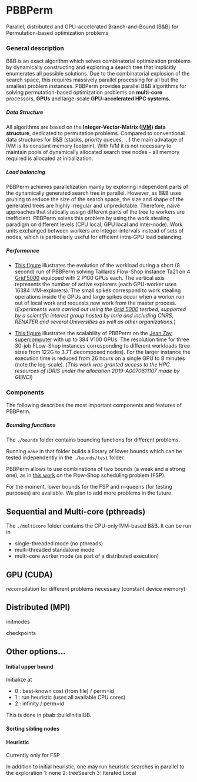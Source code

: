 # PBBPerm
Parallel, distributed and GPU-accelerated Branch-and-Bound (B&B) for Permutation-based optimization problems

### General description

B&B is an exact algorithm which solves combinatorial optimization problems by dynamically constructing and exploring a search tree that implicitly enumerates all possible solutions.
Due to the combinatorial explosion of the search space, this requires massively parallel processing for all but the smallest problem instances.
PBBPerm provides parallel B&B algorithms for solving permutation-based optimization problems on **multi-core** processors, **GPUs** and large-scale **GPU-accelerated HPC systems**.

##### Data Structure
All algorithms are based on the **Integer-Vector-Matrix ([IVM](link)) data structure**, dedicated to permutation problems.
Compared to conventional data structures for B&B (stacks, priority queues, ...) the main advatage of IVM is its constant memory footprint.
With IVM it is not necessary to maintain pools of dynamically allocated search tree nodes - all memory required is allocated at initialization.

##### Load balancing

PBBPerm achieves parallelization mainly by exploring independent parts of the dynamically generated search tree in parallel.
However, as B&B uses pruning to reduce the size of the search space, the size and shape of the generated trees are highly irregular and unpredictable.
Therefore, naive approaches that statically assign different parts of the tree to workers are inefficient.
PBBPerm solves this problem by using the work stealing paradigm on different levels (CPU local, GPU local and inter-node). Work units exchanged between workers are integer-intervals instead of sets of nodes, which is particularly useful for efficient intra-GPU load balancing.

##### Performance

- [This figure](https://github.com/jangmys/PBBPerm/blob/master/figures/Ta21_timeline.pdf)
illustrates the evolution of the workload during a short (8 second) run of PBBPerm solving Taillards Flow-Shop instance Ta21 on 4 [Grid'5000](https://www.grid5000.fr) equipped with 2 P100 GPUs each.
The vertical axis represents the number of active explorers (each GPU-worker uses 16384 IVM-explorers). The small spikes correspond to work stealing operations inside the GPUs and large spikes occur when a worker run out of local work and requests new work from the master process.
(*Experiments were carried out using the [Grid'5000](https://www.grid5000.fr) testbed, supported by a scientific interest group hosted by Inria and including CNRS, RENATER and several Universities as well as other organizations.*)

- [This figure](https://github.com/jangmys/PBBPerm/blob/master/figures/ScalingOnJeanZay.pdf)
illustrates the scalability of PBBPerm on the [Jean Zay supercomputer](http://www.idris.fr/jean-zay/) with up to 384 V100 GPUs.
The resolution time for three 30-job FLow-Shop instances corresponding to different workloads (tree sizes from 122G to 3.7T decomposed nodes). For the larger instance the execution time is reduced from 26 hours on a single GPU to 8 minutes (note the log-scale). (*This work was granted access to the HPC resources of IDRIS under the allocation 2019-A0070611107 made by GENCI*)

### Components

The following describes the most important components and features of PBBPerm.

##### Bounding functions
The `./bounds` folder contains bounding functions for different problems.

Running `make` in that folder builds a library of lower bounds which can be tested independently in the `./bounds/test` folder.

PBBPerm allows to use combinations of two bounds (a weak and a strong one), as in [this work](https://hal.inria.fr/hal-02421229/) on the Flow-Shop scheduling problem (FSP).

For the moment, lower bounds for the FSP and n-queens (for testing purposes) are available. We plan to add more problems in the future.

## Sequential and Multi-core (pthreads)
The `./multicore` folder contains the CPU-only IVM-based B&B. It can be run in
- single-threaded mode (no pthreads)
- multi-threaded standalone mode
- multi-core worker mode (as part of a distributed execution)



## GPU (CUDA)
recompilation for different problems necessary (constant device memory)


## Distributed (MPI)

initmodes

checkpoints





## Other options...

#### Initial upper bound
Initialize at
- 0 : best-known cost (from file) / perm=id
- 1 : run heuristic (uses all available CPU cores)
- 2 : infinity / perm=id

This is done in pbab::buildInitialUB.

#### Sorting sibling nodes


#### Heuristic
Currently only for FSP

In addition to initial heuristic, one may run heuristic searches in parallel to the exploration
1: none
2: treeSearch
3: Iterated Local

